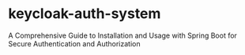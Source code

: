 # keycloak-auth-system
A Comprehensive Guide to Installation and Usage with Spring Boot for Secure Authentication and Authorization
